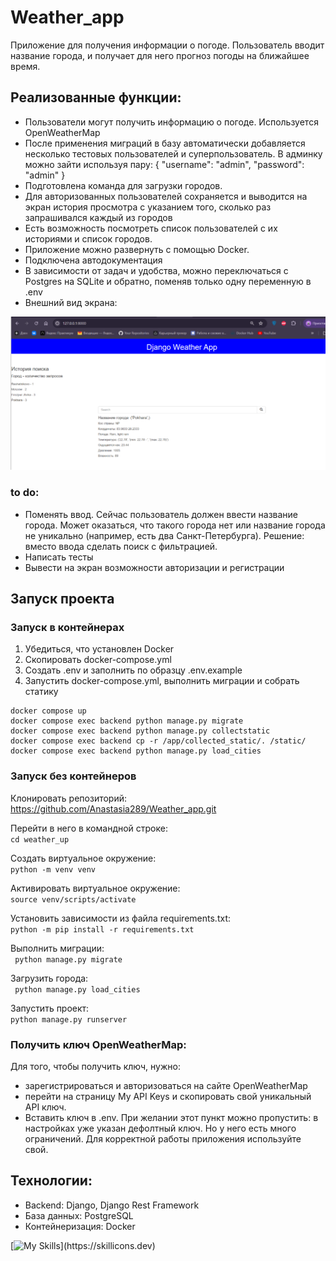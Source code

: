 # Weather_app
Приложение для получения информации о погоде. Пользователь вводит название города,  и получает для него прогноз погоды на ближайшее время.


## Реализованные функции: 
- Пользователи могут получить информацию о погоде. Используется OpenWeatherMap
- После применения миграций в базу автоматически добавляется несколько тестовых пользователей и суперпользователь. В админку можно зайти используя пару:
{
  "username": "admin",
  "password": "admin"
}
- Подготовлена команда для загрузки городов.
- Для авторизованных пользователей сохраняется  и выводится на экран 
история просмотра с указанием того, сколько раз запрашивался каждый из городов
- Есть возможность посмотреть список пользователей с их историями и список городов.
- Приложение можно развернуть с помощью Docker.
- Подключена автодокументация 
- В зависимости от задач и удобства, можно переключаться с Postgres на SQLite и обратно,
поменяв только одну переменную в .env
- Внешний вид экрана:

![ddd](weather/data/weather.png)

### to do:
- Поменять ввод. Сейчас пользователь должен ввести название города. Может оказаться, что такого города нет или название города не уникально (например, есть два Санкт-Петербурга). Решение: вместо ввода сделать поиск с фильтрацией.
- Написать тесты
- Вывести на экран возможности авторизации и регистрации

##  Запуск проекта

### Запуск в контейнерах

1. Убедиться, что установлен Docker
2. Скопировать docker-compose.yml
3. Создать .env и заполнить по образцу .env.example
4. Запустить docker-compose.yml, выполнить миграции и собрать статику
```
docker compose up
docker compose exec backend python manage.py migrate
docker compose exec backend python manage.py collectstatic
docker compose exec backend cp -r /app/collected_static/. /static/
docker compose exec backend python manage.py load_cities

``` 

### Запуск без контейнеров

Клонировать репозиторий:   
 https://github.com/Anastasia289/Weather_app.git
   
Перейти в него в командной строке:  
```cd weather_up```  

Cоздать виртуальное окружение:   
```python -m venv venv ```  
  
Активировать виртуальное окружение:   
```source venv/scripts/activate```  
  
Установить зависимости из файла requirements.txt:  
```python -m pip install -r requirements.txt```

Выполнить миграции:   
``` python manage.py migrate```  

Загрузить города:  
``` python manage.py load_cities```

Запустить проект:   
```python manage.py runserver  ```


### Получить ключ OpenWeatherMap: 
Для того, чтобы получить ключ, нужно:
- зарегистрироваться и авторизоваться на сайте  OpenWeatherMap
- перейти на страницу My API Keys и скопировать свой уникальный API ключ. 
- Вставить ключ в .env. 
При желании этот пункт можно пропустить: в 
настройках уже указан дефолтный ключ. Но у него есть много ограничений. Для корректной работы приложения используйте свой. 


## Технологии: 
- Backend: Django, Django Rest Framework
- База данных: PostgreSQL
- Контейнеризация: Docker

[![My Skills](https://skillicons.dev/icons?i=py,docker,postgres,django,)](https://skillicons.dev)
